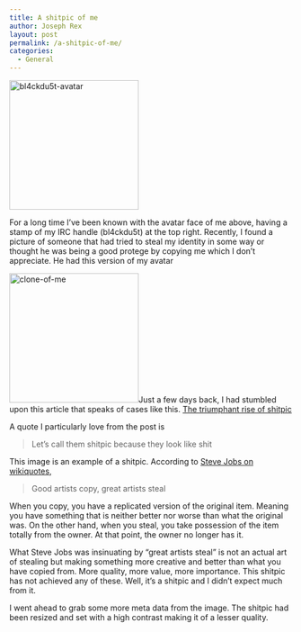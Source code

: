 ```yaml
---
title: A shitpic of me
author: Joseph Rex
layout: post
permalink: /a-shitpic-of-me/
categories:
  - General
---
```

<img class="aligncenter size-full wp-image-494" src="http://ostrich-dev.com/images/profile.jpg" alt="bl4ckdu5t-avatar" width="230" />

For a long time I&#8217;ve been known with the avatar face of me above, having a stamp of my IRC handle (bl4ckdu5t) at the top right. Recently, I found a picture of someone that had tried to steal my identity in some way or thought he was being a good protege by copying me which I don&#8217;t appreciate. He had this version of my avatar

[<img class="aligncenter size-full wp-image-494" src="http://josephrex.me/wp-content/uploads/2014/12/2116d74791809a1752397ccac313aa1b08899a75.jpg" alt="clone-of-me" width="230" height="230" />][1]Just a few days back, I had stumbled upon this article that speaks of cases like this. <a href="http://www.theawl.com/2014/12/the-triumphant-rise-of-the-shitpic" target="_blank">The triumphant rise of shitpic</a>

A quote I particularly love from the post is

> Let&#8217;s call them shitpic because they look like shit

This image is an example of a shitpic. According to <a href="http://en.wikiquote.org/wiki/Steve_Jobs" target="_blank">Steve Jobs on wikiquotes</a>,

> Good artists copy, great artists steal

When you copy, you have a replicated version of the original item. Meaning you have something that is neither better nor worse than what the original was. On the other hand, when you steal, you take possession of the item totally from the owner. At that point, the owner no longer has it.

What Steve Jobs was insinuating by &#8220;great artists steal&#8221; is not an actual art of stealing but making something more creative and better than what you have copied from. More quality, more value, more importance. This shitpic has not achieved any of these. Well, it&#8217;s a shitpic and I didn&#8217;t expect much from it.

I went ahead to grab some more meta data from the image. The shitpic had been resized and set with a high contrast making it of a lesser quality.

 [1]: http://josephrex.me/wp-content/uploads/2014/12/2116d74791809a1752397ccac313aa1b08899a75.jpg